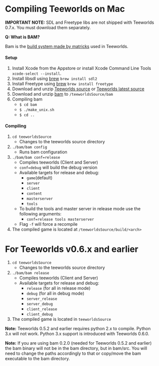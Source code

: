 # Compiling Teeworlds on Mac

**IMPORTANT NOTE:** SDL and Freetype libs are not shipped with Teeworlds 0.7.x. You must download them separately.

**Q: What is BAM?**

Bam is the [build system made by matricks](http://matricks.github.io/bam/) used in Teeworlds.

#### Setup
1. Install Xcode from the Appstore or install Xcode Command Line Tools `xcode-select --install`. 
2. Install libsdl using [brew](https://brew.sh/) `brew install sdl2`
3. Install Freetype using [brew](https://brew.sh/) `brew install freetype`
4. Download and unzip [Teeworlds source](https://github.com/teeworlds/teeworlds/releases) or [Teeworlds latest source](https://github.com/teeworlds/teeworlds/archive/master.zip)
5. Download and unzip [bam](https://github.com/matricks/bam/archive/v0.5.1.zip) to `/teeworldsSource/bam`
6. Compiling bam  
    - `$ cd bam`
    - `$ ./make_unix.sh`
    - `$ cd ..`


#### Compiling
1. `cd teeworldsSource`
    - Changes to the teeworlds source directory
2. `./bam/bam config`
    - Runs bam configuration
3. `./bam/bam conf=release`
    - Compiles teeworlds (Client and Server)
    - `conf=debug` will build the debug version
    - Available targets for release and debug:
        - `game`(default)
        - `server`
        - `client`
        - `content`
        - `masterserver`
        - `tools`
    - To build the tools and master server in release mode use the following arguments:
        - `conf=release tools masterserver`
    - Flag `-f` will force a recompile
4. The compiled game is located at `/teeworldsSource/build/<arch>`


# For Teeworlds v0.6.x and earlier

1. `cd teeworldsSource`
    - Changes to the teeworlds source directory
2. `./bam/bam release`
    - Compiles teeworlds (Client and Server)
    - Available targets for release and debug:
        - `release` (for all in release mode)
        - `debug` (for all in debug mode)
        - `server_release`
        - `server_debug`
        - `client_release`
        - `client_debug`
3. The compiled game is located in `teeworldsSource`

**Note:** Teeworlds 0.5.2 and earlier requires python 2.x to compile. Python 3.x will not work. Python 3.x support is introduced with Teeworlds 0.6.0.

**Note:** If you are using bam 0.2.0 (needed for Teeworlds 0.5.2 and earlier) the bam binary will not be in the bam directory, but in bam/src. You will need to change the paths accordingly to that or copy/move the bam executable to the bam directory.